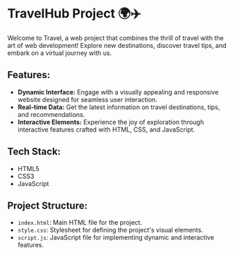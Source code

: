 # TravelHub Project 🌍✈️

Welcome to Travel, a web project that combines the thrill of travel with the art of web development! Explore new destinations, discover travel tips, and embark on a virtual journey with us.

## Features:

- **Dynamic Interface:** Engage with a visually appealing and responsive website designed for seamless user interaction.
- **Real-time Data:** Get the latest information on travel destinations, tips, and recommendations.
- **Interactive Elements:** Experience the joy of exploration through interactive features crafted with HTML, CSS, and JavaScript.

## Tech Stack:

- HTML5
- CSS3
- JavaScript

## Project Structure:

- `index.html`: Main HTML file for the project.
- `style.css`: Stylesheet for defining the project's visual elements.
- `script.js`: JavaScript file for implementing dynamic and interactive features.
